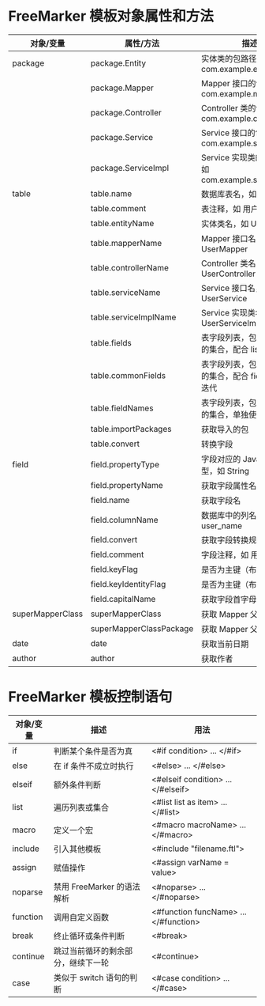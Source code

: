 # FreeMarker 模板对象属性和方法

| 对象/变量             | 属性/方法                    | 描述                                         |
|-------------------|--------------------------|--------------------------------------------|
| package           | package.Entity           | 实体类的包路径，如 com.example.entity               |
|                   | package.Mapper	          | Mapper 接口的包路径，如 com.example.mapper         |
|                   | package.Controller	      | Controller 类的包路径，如 com.example.controller  |
|                   | package.Service	         | Service 接口的包路径，如 com.example.service       |
|                   | package.ServiceImpl	     | Service 实现类的包路径，如 com.example.service.impl |
| table             | table.name               | 数据库表名，如 t_user                             |
|                   | table.comment	           | 表注释，如 用户表                                  |
|                   | table.entityName         | 实体类名，如 User                                |
|                   | table.mapperName         | Mapper 接口名，如 UserMapper                    |
|                   | table.controllerName	    | Controller 类名，如 UserController             |
|                   | table.serviceName        | Service 接口名，如 UserService                  |
|                   | table.serviceImplName    | Service 实现类名，如 UserServiceImpl             |
|                   | table.fields             | 表字段列表，包含字段信息的集合，配合 list 迭代                 |
|                   | table.commonFields       | 表字段列表，包含字段信息的集合，配合 fields + list 迭代        |
|                   | table.fieldNames         | 表字段列表，包含字段信息的集合，单独使用                       |
|                   | table.importPackages     | 获取导入的包                                     |
|                   | table.convert            | 转换字段	                                      |
| field             | field.propertyType       | 字段对应的 Java 数据类型，如 String                   |
|                   | field.propertyName       | 获取字段属性名	                                   |
|                   | field.name               | 获取字段名                                      |
|                   | field.columnName	        | 数据库中的列名，如 user_name                        |
|                   | field.convert            | 获取字段转换规则	                                  |
|                   | field.comment            | 字段注释，如 用户名                                 |
|                   | field.keyFlag            | 是否为主键（布尔值）                                 |
|                   | field.keyIdentityFlag    | 是否为主键（布尔值）                                 |
|                   | field.capitalName        | 获取字段首字母大写名	                                |
| superMapperClass	 | superMapperClass         | 获取 Mapper 父类	                              |
|                   | superMapperClassPackage	 | 获取 Mapper 父类包	                             |
| date              | date                     | 获取当前日期		                                   |
| author            | author                   | 获取作者		                                     |
# FreeMarker 模板控制语句

| 对象/变量    | 描述                   | 用法                                    |
|----------|----------------------|---------------------------------------|
| if       | 	判断某个条件是否为真          | <#if condition> ... </#if>            |
| else     | 	在 if 条件不成立时执行       | <#else> ... </#else>                  |
| elseif   | 	额外条件判断              | <#elseif condition> ... </#elseif>    |
| list     | 	遍历列表或集合             | <#list list as item> ... </#list>     |
| macro    | 	定义一个宏               | <#macro macroName> ... </#macro>      |
| include  | 	引入其他模板              | <#include "filename.ftl">             |
| assign   | 	赋值操作                | <#assign varName = value>             |
| noparse  | 	禁用 FreeMarker 的语法解析 | <#noparse> ... </#noparse>            |
| function | 	调用自定义函数             | <#function funcName> ... </#function> |
| break    | 	终止循环或条件判断           | <#break>                              |
| continue | 	跳过当前循环的剩余部分，继续下一轮   | <#continue>                           |
| case     | 	类似于 switch 语句的判断    | <#case condition> ... </#case>        |